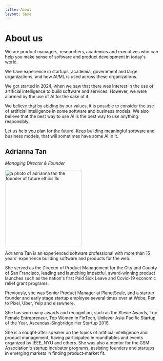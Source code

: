 ```yaml
---
title: About
layout: base
---
```


# About us

We are product managers, researchers, academics and executives who can help you make sense of software and product development in today's world.

We have experience in startups, academia, government and large organizations, and how AI/ML is used across these organizations.

We got started in 2024, when we saw that there was interest in the use of artificial intelligence to build software and services. However, we were alarmed by the use of AI for the sake of it.

We believe that by abiding by our values, it is possible to consider the use of artificial intelligence in some software and business models. We also believe that the best way to use AI is the best way to use anything: responsibly.

Let us help you plan for the future. Keep building meaningful software and business models, that will sometimes have some AI in it.

## Adrianna Tan

_Managing Director & Founder_

<img src="/img/profile.jpg" width="250px" alt="a photo of adrianna tan the founder of future ethics llc">

Adrianna Tan is an experienced software professional with more than 15 years' experience building software and products for the web.

She served as the Director of Product Management for the City and County of San Francisco, leading and launching impactful, award-winning product launches such as the nation's first Paid Sick Leave and Covid-19 economic relief grant programs.

Previously, she was Senior Product Manager at PlanetScale, and a startup founder and early stage startup employee several times over at Wobe, Pen to Pixel, Uber, Yelp and elsewhere.

She has won many awards and recognition, such as the Stevie Awards, Top Female Entrepreneur, Top Women in FinTech, Unilever Asia-Pacific Startup of the Year, Ascendas-Singbridge Her Startup 2016.

She is a sought-after speaker on the topics of artificial intelligence and product management, having participated in roundtables and events organized by IEEE, NYU and others. She was also a mentor for the GSM Association's startup incubator programs, assisting founders and startups in emerging markets in finding product-market fit.
